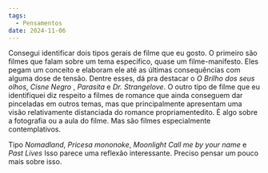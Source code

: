 ```yaml
---
tags:
  - Pensamentos
date: 2024-11-06
---
```



Consegui identificar dois tipos gerais de filme que eu gosto. O primeiro são filmes que falam sobre um tema específico, quase um filme-manifesto. Eles pegam um conceito e elaboram ele até as últimas consequências com alguma dose de tensão. Dentre esses, dá pra destacar o *O Brilho dos seus olhos*, *Cisne Negro* , *Parasita* e *Dr. Strangelove*.
O outro tipo de filme que eu identifiquei diz respeito a filmes de romance que ainda conseguem dar pinceladas em outros temas, mas que principalmente apresentam uma visão relativamente distanciada do romance propriamentedito. É algo sobre a fotografia ou a aula do filme. Mas são filmes especialmente contemplativos. 

Tipo *Nomadland*, *Pricesa mononoke*, *Moonlight* *Call me by your name* e *Past Lives*
Isso parece uma reflexão interessante. Preciso pensar um pouco mais sobre isso.